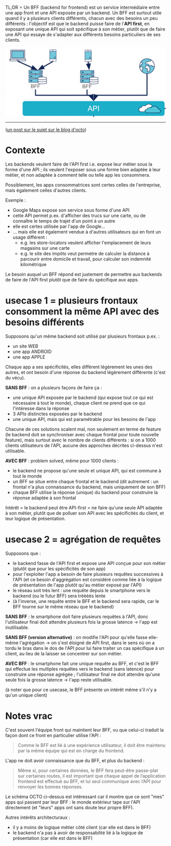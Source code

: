 
TL;DR = Un BFF (backend for frontend) est un service intermédiaire entre une app front et une API exposée par un backend. Un BFF est surtout utile quand il y a plusieurs clients différents, chacun avec des besoins un peu différents : l'objectif est que le backend puisse faire de l'**API first**, en exposant une unique API qui soit spécifique à son métier, plutôt que de faire une API qui essaye de s'adapter aux différents besoins particuliers de ses clients.


![BFF schema](./IMG_bff.jpeg)

----

([un post sur le sujet sur le blog d'octo](https://blog.octo.com/les-indispensables-dun-projet-frontend-un-backend-for-frontend-une-api-sur-mesure))

# Contexte

Les backends veulent faire de l'API first i.e. expose leur métier sous la forme d'une API ; ils veulent l'exposer sous une forme bien adaptée à leur métier, et non adaptée à comment telle ou telle app les consommera.

Possiblement, les apps consommatrices sont certes celles de l'entreprise, mais également celles d'autres clients.

Exemple :

- Google Maps expose son service sous forme d'une API 
- cette API permet p.ex. d'afficher des trucs sur une carte, ou de connaître le temps de trajet d'un point à un autre
- elle est certes utilisée par l'app de Google...
- ... mais elle est également vendue à d'autres utilisateurs qui en font un usage différent :
    - e.g. les store-locators veulent afficher l'emplacement de leurs magasins sur une carte
    - e.g. le site des impôts veut permetre de calculer la distance à parcourir entre domicile et travail, pour calculer son indemnité kilométrique

Le besoin auquel un BFF répond est justement de permettre aux backends de faire de l'API first plutôt que de faire du spécifique aux apps.

# usecase 1 = plusieurs frontaux consomment la même API avec des besoins différents

Supposons qu'un même backend soit utilisé par plusieurs frontaux p.ex. :

- un site WEB
- une app ANDROID
- une app APPLE

Chaque app a ses spécificités, elles diffèrent légèrement les unes des autres, et ont besoin d'une réponse du backend légèrement différente (c'est du vécu).

**SANS BFF** : on a plusieurs façons de faire ça :

- une unique API exposée par le backend (qui expose tout ce qui est nécessaire à tout le monde), chaque client ne prend que ce qui l'intéresse dans la réponse
- 3 APIs distinctes exposées par le backend
- une unique API, mais qui est paramétrable pour les besoins de l'app

Chacune de ces solutions scalent mal, non seulement en terme de feature (le backend doit se synchroniser avec chaque frontal pour toute nouvelle feature), mais surtout avec le nombre de clients différents : si on a 1000 clients utilisateurs de l'API, aucune des approches décrites ci-dessus n'est utilisable.

**AVEC BFF** : problem solved, même pour 1000 clients :

- le backend ne propose qu'une seule et unique API, qui est commune à tout le monde
- un BFF se situe entre chaque frontal et le backend (dit autrement : un frontal n'a plus connaissance du backend, mais uniquement de son BFF)
- chaque BFF utilise la réponse (unique) du backend pour construire la réponse adaptée à son frontal

Intérêt = le backend peut être API-first = ne faire qu'une seule API adaptée à son métier, plutôt que de polluer son API avec les spécificités du client, et leur logique de présentation.

# usecase 2 = agrégation de requêtes


Supposons que :

- le backend fasse de l'API first et expose une API conçue pour son métier (plutôt que pour les spécificités de son app)
- pour l'exploiter l'app a besoin de faire plusieurs requêtes successives à l'API (et ce besoin d'aggrégation est considéré comme liée à la logique de présentation de l'app plutôt qu'au métier exposé par l'API)
- le réseau soit très lent : une requête depuis le smartphone vers le backend (ou le futur BFF) sera trèèèès lente
- (à l'inverse, une requête entre le BFF et le backend sera rapide, car le BFF tourne sur le même réseau que le backend)

**SANS BFF** : le smartphone doit faire plusieurs requêtes à l'API, donc l'utilisateur final doit attendre plusieurs fois la grosse latence → l'app est inutilisable.

**SANS BFF (version alternative)** : on modifie l'API pour qu'elle fasse elle-même l'agrégation → on s'est éloigné de API first, dans le sens où on a tordu le bras dans le dos de l'API pour lui faire traiter un cas spécifique à un client, au lieu de la laisser se concentrer sur son métier.

**AVEC BFF** : le smartphone fait une unique requête au BFF, et c'est le BFF qui effectue les multiples requêtes vers le backend (sans latence) pour construire une réponse agrégée ; l'utilisateur final ne doit attendre qu'une seule fois la grosse latence → l'app reste utilisable.


(à noter que pour ce usecase, le BFF présente un intérêt même s'il n'y a qu'un unique client)

# Notes vrac


C'est souvent l'équipe front qui maintient leur BFF, vu que celui-ci traduit la façon dont ce front en particulier utilise l'API :

> Comme le BFF est lié à une expérience utilisateur, il doit être maintenu par la même équipe qui est en charge du frontend.

L'app ne doit avoir connaissance que du BFF, et plus du backend :

> Même si, pour certaines données, le BFF fera peut-être passe-plat sur certaines routes, il est important que chaque appel de l’application frontend est effectué au BFF, et lui seul communique avec l’API pour renvoyer les bonnes réponses.

Le schéma OCTO ci-dessus est intéressant car il montre que ce sont "mes" apps qui passent par leur BFF : le monde extérieur tape sur l'API directement (et "leurs" apps ont sans doute leur propre BFF).

Autres intérêts architecturaux :

- il y a moins de logique métier côté client (car elle est dans le BFF)
- le backend n'a pas à avoir de responsabilité lié à la logique de présentation (car elle est dans le BFF)


